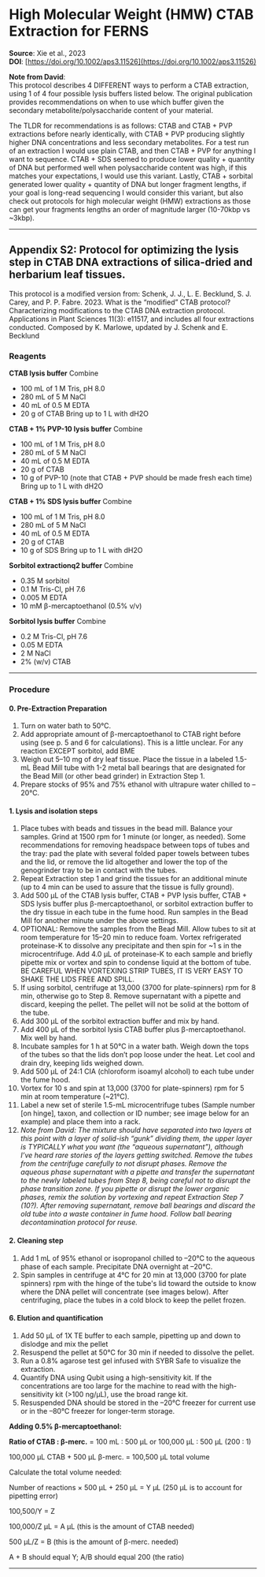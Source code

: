 # High Molecular Weight (HMW) CTAB Extraction for FERNS

**Source**: Xie et al., 2023  
**DOI**: [https://doi.org/10.1002/aps3.11526](https://doi.org/10.1002/aps3.11526)

**Note from David**:  
This protocol describes 4 DIFFERENT ways to perform a CTAB extraction, using 1 of 4 four possible lysis buffers listed below. The original publication provides recommendations on when to use which buffer given the secondary metabolite/polysaccharide content of your material.

The TLDR for recommendations is as follows: CTAB and CTAB + PVP extractions before nearly identically, with CTAB + PVP producing slightly higher DNA concentrations and less secondary metabolites. For a test run of an extraction I would use plain CTAB, and then CTAB + PVP for anything I want to sequence. CTAB + SDS seemed to produce lower quality + quantity of DNA but performed well when polysaccharide content was high, if this matches your expectations, I would use this variant. Lastly, CTAB + sorbital generated lower quality + quantity of DNA but longer fragment lengths, if your goal is long-read sequencing I would consider this variant, but also check out protocols for high molecular weight (HMW) extractions as those can get your fragments lengths an order of magnitude larger (10-70kbp vs ~3kbp).

---

## Appendix S2: Protocol for optimizing the lysis step in CTAB DNA extractions of silica-dried and herbarium leaf tissues.

This protocol is a modified version from: Schenk, J. J., L. E. Becklund, S. J. Carey, and P. P. Fabre. 2023. What is the “modified” CTAB protocol? Characterizing modifications to the CTAB DNA extraction protocol. Applications in Plant Sciences 11(3): e11517, and includes all four extractions conducted. 
Composed by K. Marlowe, updated by J. Schenk and E. Becklund

### Reagents

**CTAB lysis buffer**
Combine
- 100 mL of 1 M Tris, pH 8.0
- 280 mL of 5 M NaCl
- 40 mL of 0.5 M EDTA
- 20 g of CTAB 
Bring up to 1 L with dH2O

**CTAB + 1% PVP-10 lysis buffer**
Combine
- 100 mL of 1 M Tris, pH 8.0 
- 280 mL of 5 M NaCl 
- 40 mL of 0.5 M EDTA 
- 20 g of CTAB
- 10 g of PVP-10 (note that CTAB + PVP should be made fresh each time) 
Bring up to 1 L with dH2O

**CTAB + 1% SDS lysis buffer**
Combine
- 100 mL of 1 M Tris, pH 8.0 
- 280 mL of 5 M NaCl 
- 40 mL of 0.5 M EDTA 
- 20 g of CTAB
- 10 g of SDS
Bring up to 1 L with dH2O

**Sorbitol extractionq2 buffer**
Combine
- 0.35 M sorbitol
- 0.1 M Tris-Cl, pH 7.6
- 0.005 M EDTA
- 10 mM β-mercaptoethanol (0.5% v/v)

**Sorbitol lysis buffer**
Combine
- 0.2 M Tris-Cl, pH 7.6
- 0.05 M EDTA
- 2 M NaCl
- 2% (w/v) CTAB

---

### Procedure

#### 0. Pre-Extraction Preparation

1.	Turn on water bath to 50°C.  
2.	Add appropriate amount of β-mercaptoethanol to CTAB right before using (see p. 5 and 6 for calculations). This is a little unclear. For any reaction EXCEPT sorbitol, add BME
3.	Weigh out 5–10 mg of dry leaf tissue. Place the tissue in a labeled 1.5-mL Bead Mill tube with 1-2 metal ball bearings that are designated for the Bead Mill (or other bead grinder) in Extraction Step 1. 
4. 	Prepare stocks of 95% and 75% ethanol with ultrapure water chilled to –20°C.

#### 1. Lysis and isolation steps

1. Place tubes with beads and tissues in the bead mill. Balance your samples. Grind at 1500 rpm for 1 minute (or longer, as needed). Some recommendations for removing headspace between tops of tubes and the tray: pad the plate with several folded paper towels between tubes and the lid, or remove the lid altogether and lower the top of the genogrinder tray to be in contact with the tubes.
2. Repeat Extraction step 1 and grind the tissues for an additional minute (up to 4 min can be used to assure that the tissue is fully ground).
3. Add 500 μL of the CTAB lysis buffer, CTAB + PVP lysis buffer, CTAB + SDS lysis buffer plus β-mercaptoethanol, or sorbitol extraction buffer to the dry tissue in each tube in the fume hood. Run samples in the Bead Mill for another minute under the above settings.
4. OPTIONAL: Remove the samples from the Bead Mill.  Allow tubes to sit at room temperature for 15–20 min to reduce foam. Vortex refrigerated proteinase-K to dissolve any precipitate and then spin for ~1 s in the microcentrifuge. Add 4.0 μL of proteinase-K to each sample and briefly pipette mix or vortex and spin to condense liquid at the bottom of tube. BE CAREFUL WHEN VORTEXING STRIP TUBES, IT IS VERY EASY TO SHAKE THE LIDS FREE AND SPILL.
5. If using sorbitol, centrifuge at 13,000 (3700 for plate-spinners) rpm for 8 min, otherwise go to Step 8. Remove supernatant with a pipette and discard, keeping the pellet. The pellet will not be solid at the bottom of the tube.
6. Add 300 μL of the sorbitol extraction buffer and mix by hand.
7. Add 400 μL of the sorbitol lysis CTAB buffer plus β-mercaptoethanol. Mix well by hand.
8. Incubate samples for 1 h at 50°C in a water bath. Weigh down the tops of the tubes so that the lids don’t pop loose under the heat. Let cool and drain dry, keeping lids weighed down.
9. Add 500 μL of 24:1 CIA (chloroform isoamyl alcohol) to each tube under the fume hood.
10. Vortex for 10 s and spin at 13,000 (3700 for plate-spinners) rpm for 5 min at room temperature (~21°C).
11. Label a new set of sterile 1.5-mL microcentrifuge tubes (Sample number [on hinge], taxon, and collection or ID number; see image below for an example) and place them into a rack.
12. *Note from David: The mixture should have separated into two layers at this point with a layer of solid-ish “gunk” dividing them, the upper layer is TYPICALLY what you want (the “aqueous supernatant”), although I’ve heard rare stories of the layers getting switched. Remove the tubes from the centrifuge carefully to not disrupt phases. Remove the aqueous phase supernatant with a pipette and transfer the supernatant to the newly labeled tubes from Step 8, being careful not to disrupt the phase transition zone. If you pipette or disrupt the lower organic phases, remix the solution by vortexing and repeat Extraction Step 7 (10?). After removing supernatant, remove ball bearings and discard the old tube into a waste container in fume hood. Follow ball bearing decontamination protocol for reuse.*

#### 2. Cleaning step

1. Add 1 mL of 95% ethanol or isopropanol chilled to –20°C to the aqueous phase of each sample. Precipitate DNA overnight at –20°C. 
2. Spin samples in centrifuge at 4°C for 20 min at 13,000 (3700 for plate spinners) rpm with the hinge of the tube's lid toward the outside to know where the DNA pellet will concentrate (see images below). After centrifuging, place the tubes in a cold block to keep the pellet frozen.

#### 6. Elution and quantification

1. Add 50 μL of 1X TE buffer to each sample, pipetting up and down to dislodge and mix the pellet
2. Resuspend the pellet at 50°C for 30 min if needed to dissolve the pellet.
3. Run a 0.8% agarose test gel infused with SYBR Safe to visualize the extraction.
4. Quantify DNA using Qubit using a high-sensitivity kit. If the concentrations are too large for the machine to read with the high-sensitivity kit (>100 ng/μL), use the broad range kit.
5. Resuspended DNA should be stored in the –20°C freezer for current use or in the –80°C freezer for longer-term storage. 

**Adding 0.5% β-mercaptoethanol:**

**Ratio of CTAB : β-merc.** = 100 mL : 500 μL	    or	100,000 μL : 500 μL 	(200 : 1)

100,000 μL CTAB + 500 μL β-merc. = 100,500 μL total volume

Calculate the total volume needed:

Number of reactions × 500 μL  + 250 μL = Y μL	(250 μL is to account for pipetting error)

100,500/Y = Z

100,000/Z μL = A μL	 (this is the amount of CTAB needed)

500 μL/Z = B 	(this is the amount of β-merc. needed)

A + B should equal Y; A/B should equal 200 (the ratio)

---
